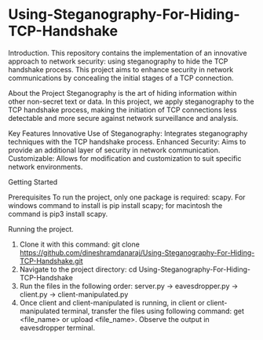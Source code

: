 # Using-Steganography-For-Hiding-TCP-Handshake

Introduction.
This repository contains the implementation of an innovative approach to network security: using steganography to hide the TCP handshake process. This project aims to enhance security in network communications by concealing the initial stages of a TCP connection.

About the Project
Steganography is the art of hiding information within other non-secret text or data. In this project, we apply steganography to the TCP handshake process, making the initiation of TCP connections less detectable and more secure against network surveillance and analysis.

Key Features
Innovative Use of Steganography: Integrates steganography techniques with the TCP handshake process.
Enhanced Security: Aims to provide an additional layer of security in network communication.
Customizable: Allows for modification and customization to suit specific network environments.

Getting Started

Prerequisites
To run the project, only one package is required: scapy. For windows command to install is pip install scapy; for macintosh the command is pip3 install scapy.

Running the project.
1) Clone it with this command: git clone https://github.com/dineshramdanaraj/Using-Steganography-For-Hiding-TCP-Handshake.git
2) Navigate to the project directory: cd Using-Steganography-For-Hiding-TCP-Handshake
3) Run the files in the following order: server.py -> eavesdropper.py -> client.py -> client-manipulated.py
4) Once client and client-manipulated is running, in client or client-manipulated terminal, transfer the files using following command: get <file_name> or upload <file_name>. Observe the output in eavesdropper terminal.
